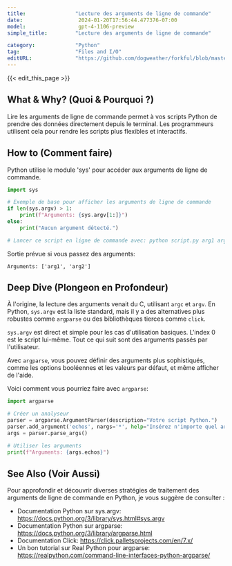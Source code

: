 ```yaml
---
title:                "Lecture des arguments de ligne de commande"
date:                  2024-01-20T17:56:44.477376-07:00
model:                 gpt-4-1106-preview
simple_title:         "Lecture des arguments de ligne de commande"

category:             "Python"
tag:                  "Files and I/O"
editURL:              "https://github.com/dogweather/forkful/blob/master/content/fr/python/reading-command-line-arguments.md"
---
```


{{< edit_this_page >}}

## What & Why? (Quoi & Pourquoi ?)
Lire les arguments de ligne de commande permet à vos scripts Python de prendre des données directement depuis le terminal. Les programmeurs utilisent cela pour rendre les scripts plus flexibles et interactifs.

## How to (Comment faire)
Python utilise le module 'sys' pour accéder aux arguments de ligne de commande.

```Python
import sys

# Exemple de base pour afficher les arguments de ligne de commande
if len(sys.argv) > 1:
    print(f"Arguments: {sys.argv[1:]}")
else:
    print("Aucun argument détecté.")

# Lancer ce script en ligne de commande avec: python script.py arg1 arg2
```

Sortie prévue si vous passez des arguments:
```
Arguments: ['arg1', 'arg2']
```

## Deep Dive (Plongeon en Profondeur)
À l'origine, la lecture des arguments venait du C, utilisant `argc` et `argv`. En Python, `sys.argv` est la liste standard, mais il y a des alternatives plus robustes comme `argparse` ou des bibliothèques tierces comme `click`.

`sys.argv` est direct et simple pour les cas d'utilisation basiques. L'index 0 est le script lui-même. Tout ce qui suit sont des arguments passés par l'utilisateur.

Avec `argparse`, vous pouvez définir des arguments plus sophistiqués, comme les options booléennes et les valeurs par défaut, et même afficher de l'aide.

Voici comment vous pourriez faire avec `argparse`:

```Python
import argparse

# Créer un analyseur
parser = argparse.ArgumentParser(description="Votre script Python.")
parser.add_argument('echos', nargs='*', help="Insérez n'importe quel argument.")
args = parser.parse_args()

# Utiliser les arguments
print(f"Arguments: {args.echos}")
```

## See Also (Voir Aussi)
Pour approfondir et découvrir diverses stratégies de traitement des arguments de ligne de commande en Python, je vous suggère de consulter :

- Documentation Python sur sys.argv: https://docs.python.org/3/library/sys.html#sys.argv
- Documentation Python sur argparse: https://docs.python.org/3/library/argparse.html
- Documentation Click: https://click.palletsprojects.com/en/7.x/ 
- Un bon tutorial sur Real Python pour argparse: https://realpython.com/command-line-interfaces-python-argparse/
